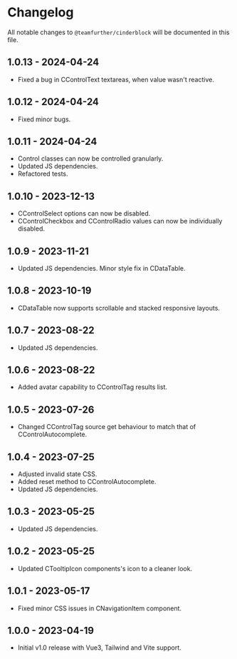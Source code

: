 # Changelog

All notable changes to `@teamfurther/cinderblock` will be documented in this file.

## 1.0.13 - 2024-04-24
- Fixed a bug in CControlText textareas, when value wasn't reactive.

## 1.0.12 - 2024-04-24
- Fixed minor bugs.

## 1.0.11 - 2024-04-24
- Control classes can now be controlled granularly.
- Updated JS dependencies.
- Refactored tests.

## 1.0.10 - 2023-12-13
- CControlSelect options can now be disabled.
- CControlCheckbox and CControlRadio values can now be individually disabled.

## 1.0.9 - 2023-11-21
- Updated JS dependencies. Minor style fix in CDataTable.

## 1.0.8 - 2023-10-19
- CDataTable now supports scrollable and stacked responsive layouts.

## 1.0.7 - 2023-08-22
- Updated JS dependencies.

## 1.0.6 - 2023-08-22
- Added avatar capability to CControlTag results list.

## 1.0.5 - 2023-07-26
- Changed CControlTag source get behaviour to match that of CControlAutocomplete.

## 1.0.4 - 2023-07-25
- Adjusted invalid state CSS.
- Added reset method to CControlAutocomplete.
- Updated JS dependencies.

## 1.0.3 - 2023-05-25
- Updated JS dependencies.

## 1.0.2 - 2023-05-25
- Updated CTooltipIcon components's icon to a cleaner look.

## 1.0.1 - 2023-05-17
- Fixed minor CSS issues in CNavigationItem component.

## 1.0.0 - 2023-04-19
- Initial v1.0 release with Vue3, Tailwind and Vite support.